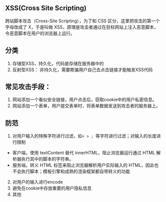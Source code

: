 ## XSS(Cross Site Scripting)
跨站脚本攻击（Cross-Site Scripting），为了和 CSS 区分，这里把攻击的第一个字母改成了 X，于是叫做 XSS，原理是攻击者通过在目标网站上注入恶意脚本，令恶意脚本在用户的浏览器上运行。


## 分类
1. 存储型XSS，持久化，代码是存储在服务器中的
2. 反射型XSS： 非持久化，需要欺骗用户自己去点击链接才能触发XSS代码

## 常见攻击手段：
1. 网站添加一个看似安全链接，用户点击后，窃取cookie中的用户私密信息。
2. 网站添加一个表单，用户提交表单时，将表单数据发送到攻击者的服务器上。

## 防范
1. 对用户输入的特殊字符进行过滤，如`< > ; `等字符进行过滤；对输入的长度进行限制
  * 客户端，使用 textContent 替代 innerHTML，阻止浏览器运行通过 HTML 解析器执行其中的脚本的字符串。
  * 服务端，转义 HTML 标签来阻止浏览器解析用户实际输入的 HTML，因此也不会执行脚本；模板引擎和成熟的渲染框架都自带转义的功能
2. 对用户的输入进行encode
3. 避免在cookie中存放重要的用户隐私信息
4. 其他